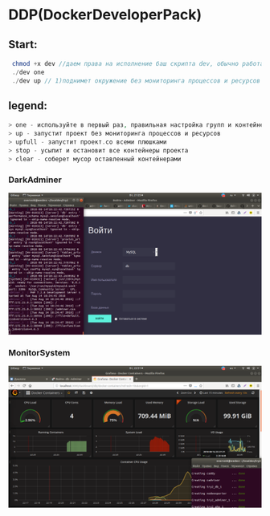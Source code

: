 # DDP(DockerDeveloperPack)
## Start: 
```php
 chmod +x dev //даем права на исполнение баш скрипта dev, обычно работает и без него
 ./dev one
 ./dev up // 1)поднимет окружение без мониторинга процессов и ресурсов
 ```
## legend:
```php
> one - используйте в первый раз, правильная настройка групп и контейнеров(потребует пароль sudo)
> up - запустит проект без мониторинга процессов и ресурсов
> upfull - запустит проект.со всеми плюшками
> stop - усыпит и остановит все контейнеры проекта
> clear - соберет мусор оставленный контейнерами
```

### DarkAdminer
![Screenshot](www/img/ad.png)

### MonitorSystem
![Screenshot](www/img/mons.png)

